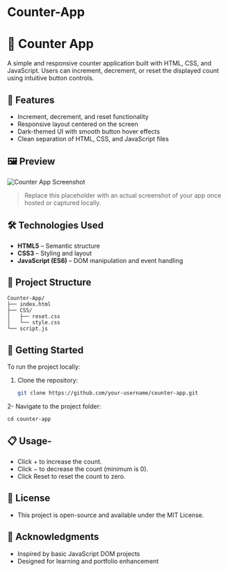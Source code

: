 # Counter-App
# 🧮 Counter App

A simple and responsive counter application built with HTML, CSS, and JavaScript. Users can increment, decrement, or reset the displayed count using intuitive button controls.

## 📌 Features

- Increment, decrement, and reset functionality
- Responsive layout centered on the screen
- Dark-themed UI with smooth button hover effects
- Clean separation of HTML, CSS, and JavaScript files

## 🖼️ Preview

![Counter App Screenshot](https://via.placeholder.com/600x400?text=Counter+App+Preview)
> Replace this placeholder with an actual screenshot of your app once hosted or captured locally.

## 🛠️ Technologies Used

- **HTML5** – Semantic structure
- **CSS3** – Styling and layout
- **JavaScript (ES6)** – DOM manipulation and event handling

## 📂 Project Structure
```
Counter-App/
├── index.html
├── CSS/
│   ├── reset.css
│   └── style.css
└── script.js
```

## 🚀 Getting Started

To run the project locally:

1. Clone the repository:
   ```bash
   git clone https://github.com/your-username/counter-app.git
   ```
2- Navigate to the project folder:
```
cd counter-app
```

## 📋 Usage- 
- Click + to increase the count.
- Click − to decrease the count (minimum is 0).
- Click Reset to reset the count to zero.


## 📄 License
- This project is open-source and available under the MIT License.


## 🙌 Acknowledgments
- Inspired by basic JavaScript DOM projects
- Designed for learning and portfolio enhancement

